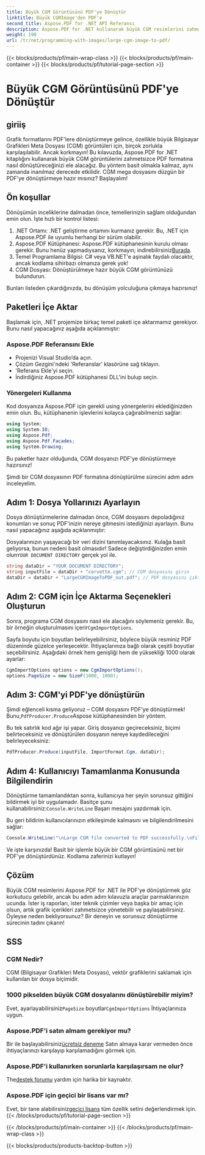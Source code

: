 ```yaml
---
title: Büyük CGM Görüntüsünü PDF'ye Dönüştür
linktitle: Büyük CGMImage'den PDF'e
second_title: Aspose.PDF for .NET API Referansı
description: Aspose.PDF for .NET kullanarak büyük CGM resimlerini zahmetsizce PDF'ye dönüştürün. Hızlı ve etkili bir dönüştürme süreci için bu basit kılavuzu izleyin.
weight: 190
url: /tr/net/programming-with-images/large-cgm-image-to-pdf/
---
```


{{< blocks/products/pf/main-wrap-class >}}
{{< blocks/products/pf/main-container >}}
{{< blocks/products/pf/tutorial-page-section >}}

# Büyük CGM Görüntüsünü PDF'ye Dönüştür

## giriiş

Grafik formatlarını PDF'lere dönüştürmeye gelince, özellikle büyük Bilgisayar Grafikleri Meta Dosyası (CGM) görüntüleri için, birçok zorlukla karşılaşılabilir. Ancak korkmayın! Bu kılavuzda, Aspose.PDF for .NET kitaplığını kullanarak büyük CGM görüntülerini zahmetsizce PDF formatına nasıl dönüştüreceğinizi ele alacağız. Bu yöntem basit olmakla kalmaz, aynı zamanda inanılmaz derecede etkilidir. CGM mega dosyasını düzgün bir PDF'ye dönüştürmeye hazır mısınız? Başlayalım!

## Ön koşullar

Dönüşümün inceliklerine dalmadan önce, temellerinizin sağlam olduğundan emin olun. İşte hızlı bir kontrol listesi:

1. .NET Ortamı: .NET geliştirme ortamını kurmanız gerekir. Bu, .NET için Aspose.PDF ile uyumlu herhangi bir sürüm olabilir.
2. Aspose.PDF Kütüphanesi: Aspose.PDF kütüphanesinin kurulu olması gerekir. Bunu henüz yapmadıysanız, korkmayın; indirebilirsiniz[Burada](https://releases.aspose.com/pdf/net/).
3. Temel Programlama Bilgisi: C# veya VB.NET'e aşinalık faydalı olacaktır, ancak kodlama sihirbazı olmanıza gerek yok!
4. CGM Dosyası: Dönüştürülmeye hazır büyük CGM görüntünüzü bulundurun.

Bunları listeden çıkardığınızda, bu dönüşüm yolculuğuna çıkmaya hazırsınız!

## Paketleri İçe Aktar

Başlamak için, .NET projemize birkaç temel paketi içe aktarmamız gerekiyor. Bunu nasıl yapacağınız aşağıda açıklanmıştır:

### Aspose.PDF Referansını Ekle

- Projenizi Visual Studio’da açın.
- Çözüm Gezgini'ndeki 'Referanslar' klasörüne sağ tıklayın.
- 'Referans Ekle'yi seçin.
- İndirdiğiniz Aspose.PDF kütüphanesi DLL'ini bulup seçin.

### Yönergeleri Kullanma

Kod dosyanıza Aspose.PDF için gerekli using yönergelerini eklediğinizden emin olun. Bu, kütüphanenin işlevlerini kolayca çağırabilmenizi sağlar:

```csharp
using System;
using System.IO;
using Aspose.Pdf;
using Aspose.Pdf.Facades;
using System.Drawing;
```

Bu paketler hazır olduğunda, CGM dosyanızı PDF'ye dönüştürmeye hazırsınız!

Şimdi bir CGM dosyasının PDF formatına dönüştürülme sürecini adım adım inceleyelim.

## Adım 1: Dosya Yollarınızı Ayarlayın

Dosya dönüştürmelerine dalmadan önce, CGM dosyasını depoladığınız konumları ve sonuç PDF'inizin nereye gitmesini istediğinizi ayarlayın. Bunu nasıl yapacağınız aşağıda açıklanmıştır:

 Dosyalarınızın yaşayacağı bir veri dizini tanımlayacaksınız. Kulağa basit geliyorsa, bunun nedeni basit olmasıdır! Sadece değiştirdiğinizden emin olun`YOUR DOCUMENT DIRECTORY` gerçek yol ile.

```csharp
string dataDir = "YOUR DOCUMENT DIRECTORY";
string inputFile = dataDir + "corvette.cgm"; // CGM dosyasını girin
dataDir = dataDir + "LargeCGMImageToPDF_out.pdf"; // PDF dosyasını çıktı olarak al
```

## Adım 2: CGM için İçe Aktarma Seçenekleri Oluşturun

 Sonra, programa CGM dosyasını nasıl ele alacağını söylemeniz gerekir. Bu, bir örneğin oluşturulmasını içerir`CgmImportOptions`.

Sayfa boyutu için boyutları belirleyebilirsiniz, böylece büyük resminiz PDF düzeninde güzelce yerleşecektir. İhtiyaçlarınıza bağlı olarak çeşitli boyutlar seçebilirsiniz. Aşağıdaki örnek hem genişliği hem de yüksekliği 1000 olarak ayarlar:

```csharp
CgmImportOptions options = new CgmImportOptions();
options.PageSize = new SizeF(1000, 1000);
```

## Adım 3: CGM'yi PDF'ye dönüştürün

 Şimdi eğlenceli kısma geliyoruz – CGM dosyasını PDF'ye dönüştürmek! Bunu,`PdfProducer.Produce`Aspose kütüphanesinden bir yöntem.

Bu tek satırlık kod ağır işi yapar. Giriş dosyanızı geçireceksiniz, biçimi belirteceksiniz ve dönüştürülen dosyanın nereye kaydedileceğini belirleyeceksiniz:

```csharp
PdfProducer.Produce(inputFile, ImportFormat.Cgm, dataDir);
```

## Adım 4: Kullanıcıyı Tamamlanma Konusunda Bilgilendirin

 Dönüştürme tamamlandıktan sonra, kullanıcıya her şeyin sorunsuz gittiğini bildirmek iyi bir uygulamadır. Basitçe şunu kullanabilirsiniz:`Console.WriteLine` Başarı mesajını yazdırmak için.

Bu geri bildirim kullanıcılarınızın etkileşimde kalmasını ve bilgilendirilmesini sağlar:

```csharp
Console.WriteLine("\nLarge CGM file converted to PDF successfully.\nFile saved at " + dataDir);
```

Ve işte karşınızda! Basit bir işlemle büyük bir CGM görüntüsünü net bir PDF'ye dönüştürdünüz. Kodlama zaferinizi kutlayın!

## Çözüm

Büyük CGM resimlerini Aspose.PDF for .NET ile PDF'ye dönüştürmek göz korkutucu gelebilir, ancak bu adım adım kılavuzla araçlar parmaklarınızın ucunda. İster iş raporları, ister teknik çizimler veya başka bir amaç için olsun, artık grafik içerikleri zahmetsizce yönetebilir ve paylaşabilirsiniz. Öyleyse neden bekliyorsunuz? Bir deneyin ve sorunsuz dönüştürme sürecinin tadını çıkarın!

## SSS

### CGM Nedir?
CGM (Bilgisayar Grafikleri Meta Dosyası), vektör grafiklerini saklamak için kullanılan bir dosya biçimidir.

### 1000 pikselden büyük CGM dosyalarını dönüştürebilir miyim?
 Evet, ayarlayabilirsiniz`PageSize` boyutlar`CgmImportOptions` İhtiyaçlarınıza uygun.

### Aspose.PDF'i satın almam gerekiyor mu?
 Bir ile başlayabilirsiniz[ücretsiz deneme](https://releases.aspose.com/) Satın almaya karar vermeden önce ihtiyaçlarınızı karşılayıp karşılamadığını görmek için.

### Aspose.PDF'i kullanırken sorunlarla karşılaşırsam ne olur?
 The[destek forumu](https://forum.aspose.com/c/pdf/10) yardım için harika bir kaynaktır.

### Aspose.PDF için geçici bir lisans var mı?
 Evet, bir tane alabilirsiniz[geçici lisans](https://purchase.aspose.com/temporary-license/) tüm özellik setini değerlendirmek için.
{{< /blocks/products/pf/tutorial-page-section >}}

{{< /blocks/products/pf/main-container >}}
{{< /blocks/products/pf/main-wrap-class >}}

{{< blocks/products/products-backtop-button >}}
